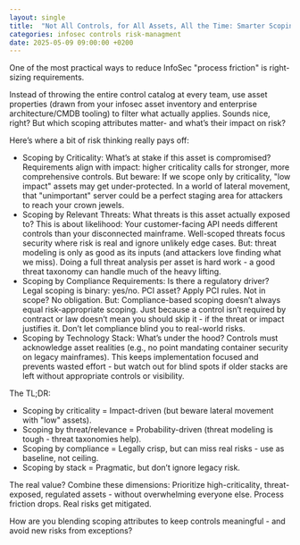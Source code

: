 ```yaml
---
layout: single
title:  "Not All Controls, for All Assets, All the Time: Smarter Scoping Starts with Asset Properties"
categories: infosec controls risk-managment
date: 2025-05-09 09:00:00 +0200
---
```

One of the most practical ways to reduce InfoSec "process friction" is right-sizing requirements.
<!--more-->

Instead of throwing the entire control catalog at every team, use asset properties (drawn from your infosec asset inventory and enterprise architecture/CMDB tooling) to filter what actually applies. Sounds nice, right? But which scoping attributes matter- and what’s their impact on risk?

Here’s where a bit of risk thinking really pays off:
- Scoping by Criticality:
What’s at stake if this asset is compromised? Requirements align with impact: higher criticality calls for stronger, more comprehensive controls. But beware: If we scope only by criticality, "low impact" assets may get under-protected. In a world of lateral movement, that "unimportant" server could be a perfect staging area for attackers to reach your crown jewels.
- Scoping by Relevant Threats:
What threats is this asset actually exposed to? This is about likelihood: Your customer-facing API needs different controls than your disconnected mainframe. Well-scoped threats focus security where risk is real and ignore unlikely edge cases. But: threat modeling is only as good as its inputs (and attackers love finding what we miss). Doing a full threat analysis per asset is hard work - a good threat taxonomy can handle much of the heavy lifting.
- Scoping by Compliance Requirements:
Is there a regulatory driver? Legal scoping is binary: yes/no. PCI asset? Apply PCI rules. Not in scope? No obligation. But: Compliance-based scoping doesn’t always equal risk-appropriate scoping. Just because a control isn’t required by contract or law doesn’t mean you should skip it - if the threat or impact justifies it. Don’t let compliance blind you to real-world risks.
- Scoping by Technology Stack:
What’s under the hood? Controls must acknowledge asset realities (e.g., no point mandating container security on legacy mainframes). This keeps implementation focused and prevents wasted effort - but watch out for blind spots if older stacks are left without appropriate controls or visibility.

The TL;DR:
- Scoping by criticality = Impact-driven (but beware lateral movement with "low" assets).
- Scoping by threat/relevance = Probability-driven (threat modeling is tough - threat taxonomies help).
- Scoping by compliance = Legally crisp, but can miss real risks - use as baseline, not ceiling.
- Scoping by stack = Pragmatic, but don’t ignore legacy risk.

The real value? Combine these dimensions: Prioritize high-criticality, threat-exposed, regulated assets - without overwhelming everyone else. Process friction drops. Real risks get mitigated.

How are you blending scoping attributes to keep controls meaningful - and avoid new risks from exceptions?